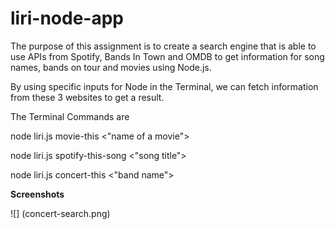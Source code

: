 # liri-node-app

The purpose of this assignment is to create a search engine that is able to use APIs from Spotify, Bands In Town and OMDB to get information
for song names, bands on tour and movies using Node.js.

By using specific inputs for Node in the Terminal, we can fetch information from these 3 websites to get a result.

The Terminal Commands are 

node liri.js movie-this <"name of a movie">

node liri.js spotify-this-song <"song title">

node liri.js concert-this <"band name">

**Screenshots**


![] (concert-search.png)
